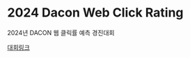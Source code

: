# 2024 Dacon Web Click Rating

2024년 DACON 웹 클릭률 예측 경진대회

[대회링크](https://dacon.io/competitions/official/236258/overview/description])
